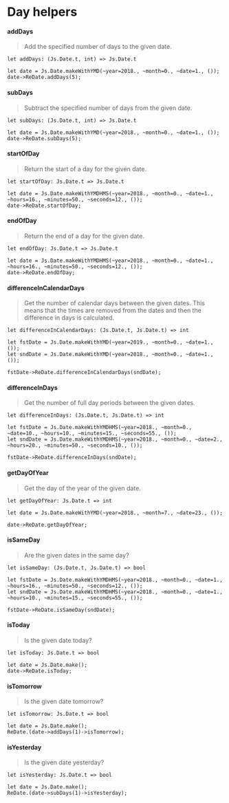 # Day helpers

#### addDays

> Add the specified number of days to the given date.

`let addDays: (Js.Date.t, int) => Js.Date.t`

```reason
let date = Js.Date.makeWithYMD(~year=2018., ~month=0., ~date=1., ());
date->ReDate.addDays(5);
```

#### subDays

> Subtract the specified number of days from the given date.

`let subDays: (Js.Date.t, int) => Js.Date.t`

```reason
let date = Js.Date.makeWithYMD(~year=2018., ~month=0., ~date=1., ());
date->ReDate.subDays(5);
```

#### startOfDay

> Return the start of a day for the given date.

`let startOfDay: Js.Date.t => Js.Date.t`

```reason
let date = Js.Date.makeWithYMDHMS(~year=2018., ~month=0., ~date=1., ~hours=16., ~minutes=50., ~seconds=12., ());
date->ReDate.startOfDay;
```

#### endOfDay

> Return the end of a day for the given date.

`let endOfDay: Js.Date.t => Js.Date.t`

```reason
let date = Js.Date.makeWithYMDHMS(~year=2018., ~month=0., ~date=1., ~hours=16., ~minutes=50., ~seconds=12., ());
date->ReDate.endOfDay;
```

#### differenceInCalendarDays

> Get the number of calendar days between the given dates. This means that the times are removed from the dates and then the difference in days is calculated.

`let differenceInCalendarDays: (Js.Date.t, Js.Date.t) => int`

```reason
let fstDate = Js.Date.makeWithYMD(~year=2019., ~month=0., ~date=1., ());
let sndDate = Js.Date.makeWithYMD(~year=2018., ~month=0., ~date=1., ());

fstDate->ReDate.differenceInCalendarDays(sndDate);
```

#### differenceInDays

> Get the number of full day periods between the given dates.

`let differenceInDays: (Js.Date.t, Js.Date.t) => int`

```reason
let fstDate = Js.Date.makeWithYMDHMS(~year=2018., ~month=0., ~date=10., ~hours=10., ~minutes=15., ~seconds=55., ());
let sndDate = Js.Date.makeWithYMDHMS(~year=2018., ~month=0., ~date=2., ~hours=20., ~minutes=50., ~seconds=10., ());

fstDate->ReDate.differenceInDays(sndDate);
```

#### getDayOfYear

> Get the day of the year of the given date.

`let getDayOfYear: Js.Date.t => int`

```reason
let date = Js.Date.makeWithYMD(~year=2018., ~month=7., ~date=23., ());

date->ReDate.getDayOfYear;
```

#### isSameDay

> Are the given dates in the same day?

`let isSameDay: (Js.Date.t, Js.Date.t) => bool`

```reason
let fstDate = Js.Date.makeWithYMDHMS(~year=2018., ~month=0., ~date=1., ~hours=16., ~minutes=50., ~seconds=12., ());
let sndDate = Js.Date.makeWithYMDHMS(~year=2018., ~month=0., ~date=1., ~hours=10., ~minutes=15., ~seconds=55., ());

fstDate->ReDate.isSameDay(sndDate);
```

#### isToday

> Is the given date today?

`let isToday: Js.Date.t => bool`

```reason
let date = Js.Date.make();
date->ReDate.isToday;
```

#### isTomorrow

> Is the given date tomorrow?

`let isTomorrow: Js.Date.t => bool`

```reason
let date = Js.Date.make();
ReDate.(date->addDays(1)->isTomorrow);
```

#### isYesterday

> Is the given date yesterday?

`let isYesterday: Js.Date.t => bool`

```reason
let date = Js.Date.make();
ReDate.(date->subDays(1)->isYesterday);
```
